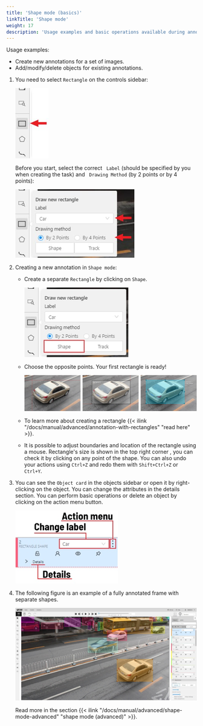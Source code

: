 ```yaml
---
title: 'Shape mode (basics)'
linkTitle: 'Shape mode'
weight: 17
description: 'Usage examples and basic operations available during annotation in shape mode.'
---
```

Usage examples:

- Create new annotations for a set of images.
- Add/modify/delete objects for existing annotations.

1. You need to select `Rectangle` on the controls sidebar:

   ![](/images/image082.jpg)

   Before you start, select the correct ` Label` (should be specified by you when creating the task)
   and ` Drawing Method` (by 2 points or by 4 points):

   ![](/images/image080.jpg)

1. Creating a new annotation in `Shape mode`:

   - Create a separate `Rectangle` by clicking on `Shape`.

     ![](/images/image081.jpg)

   - Choose the opposite points. Your first rectangle is ready!

     ![](/images/image011_detrac.jpg)

   - To learn more about creating a rectangle {{< ilink "/docs/manual/advanced/annotation-with-rectangles" "read here" >}}.

   - It is possible to adjust boundaries and location of the rectangle using a mouse.
     Rectangle's size is shown in the top right corner , you can check it by clicking on any point of the shape.
     You can also undo your actions using `Ctrl+Z` and redo them with `Shift+Ctrl+Z` or `Ctrl+Y`.

1. You can see the `Object card` in the objects sidebar or open it by right-clicking on the object.
   You can change the attributes in the details section.
   You can perform basic operations or delete an object by clicking on the action menu button.

   ![](/images/image012.jpg)

1. The following figure is an example of a fully annotated frame with separate shapes.

   ![](/images/image013_detrac.jpg)

   Read more in the section {{< ilink "/docs/manual/advanced/shape-mode-advanced" "shape mode (advanced)" >}}.
